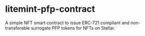 # litemint-pfp-contract
A simple NFT smart contract to issue ERC-721 compliant and non-transferable surrogate PFP tokens for NFTs on Stellar.
